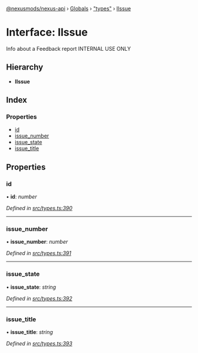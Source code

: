[@nexusmods/nexus-api](../README.md) › [Globals](../globals.md) › ["types"](../modules/_types_.md) › [IIssue](_types_.iissue.md)

# Interface: IIssue

Info about a Feedback report
INTERNAL USE ONLY

## Hierarchy

* **IIssue**

## Index

### Properties

* [id](_types_.iissue.md#id)
* [issue_number](_types_.iissue.md#issue_number)
* [issue_state](_types_.iissue.md#issue_state)
* [issue_title](_types_.iissue.md#issue_title)

## Properties

###  id

• **id**: *number*

*Defined in [src/types.ts:390](https://github.com/Nexus-Mods/node-nexus-api/blob/af3f187/src/types.ts#L390)*

___

###  issue_number

• **issue_number**: *number*

*Defined in [src/types.ts:391](https://github.com/Nexus-Mods/node-nexus-api/blob/af3f187/src/types.ts#L391)*

___

###  issue_state

• **issue_state**: *string*

*Defined in [src/types.ts:392](https://github.com/Nexus-Mods/node-nexus-api/blob/af3f187/src/types.ts#L392)*

___

###  issue_title

• **issue_title**: *string*

*Defined in [src/types.ts:393](https://github.com/Nexus-Mods/node-nexus-api/blob/af3f187/src/types.ts#L393)*
